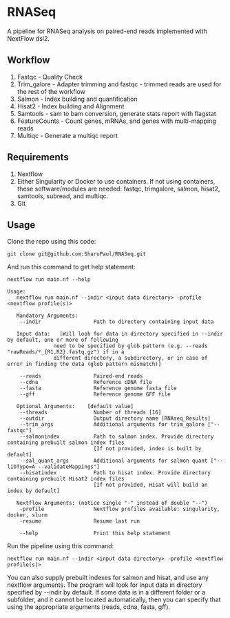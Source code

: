 # RNASeq
A pipeline for RNASeq analysis on paired-end reads implemented with NextFlow dsl2.


## Workflow
1. Fastqc - Quality Check
2. Trim_galore - Adapter trimming and fastqc - trimmed reads are used for the rest of the workflow
3. Salmon - Index building and quantification
4. Hisat2 - Index building and Alignment
5. Samtools - sam to bam conversion, generate stats report with flagstat
6. FeatureCounts - Count genes, mRNAs, and genes with multi-mapping reads
7. Multiqc - Generate a multiqc report


## Requirements
1. Nextflow
2. Either Singularity or Docker to use containers. If not using containers, these software/modules are needed: fastqc, trimgalore, salmon, hisat2, samtools, subread, and multiqc.
3. Git


## Usage
Clone the repo using this code:

```
git clone git@github.com:SharuPaul/RNASeq.git
```

And run this command to get help statement:

```
nextflow run main.nf --help
```

```
Usage:
   nextflow run main.nf --indir <input data directory> -profile <nextflow profile(s)>

   Mandatory Arguments:         
    --indir                 Path to directory containing input data 

   Input data:   [Will look for data in directory specified in --indir by default, one or more of following 
               need to be specified by glob pattern (e.g. --reads "rawReads/*_{R1,R2}.fastq.gz") if in a 
               different directory, a subdirectory, or in case of error in finding the data (glob pattern mismatch)]

    --reads                 Paired-end reads
    --cdna                  Reference cDNA file
    --fasta                 Reference genome fasta file
    --gff                   Reference genome GFF file
   
   Optional Arguments:    [default value]
    --threads               Number of threads [16]
    --outdir                Output directory name [RNAseq_Results]
    --trim_args             Additional arguments for trim_galore ["--fastqc"]
    --salmonindex           Path to salmon index. Provide directory containing prebuilt salmon index files 
                            [If not provided, index is built by default]
    --sal_quant_args        Additional arguments for salmon quant ["--libType=A --validateMappings"]
    --hisatindex            Path to hisat index. Provide directory containing prebuilt Hisat2 index files 
                            [If not provided, Hisat will build an index by default] 
    
   Nextflow Arguments: (notice single "-" instead of double "--") 
    -profile                Nextflow profiles available: singularity, docker, slurm
    -resume                 Resume last run

    --help                  Print this help statement 
```

Run the pipeline using this command:

```
nextflow run main.nf --indir <input data directory> -profile <nextflow profile(s)>
```

You can also supply prebuilt indexes for salmon and hisat, and use any nextflow arguments. The program will look for input data in directory specified by --indir by default. If some data is in a different folder or a subfolder, and it cannot be located automatically, then you can specify that using the appropriate arguments (reads, cdna, fasta, gff).
